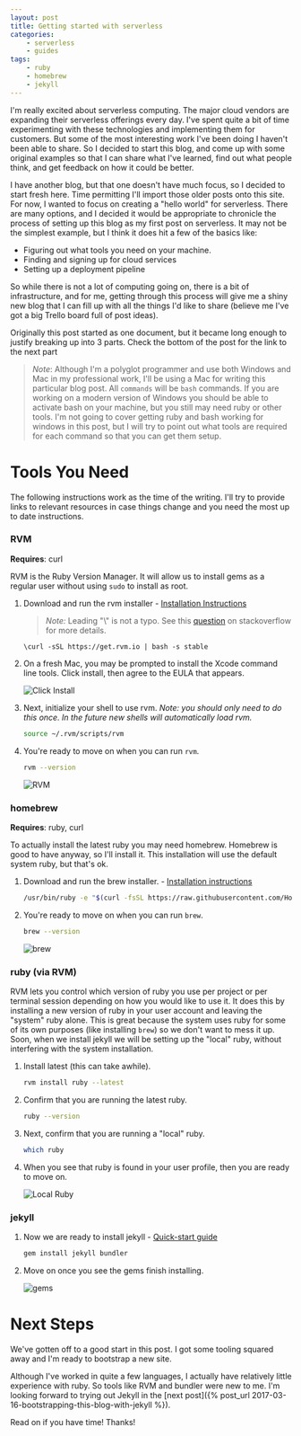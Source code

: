```yaml
---
layout: post
title: Getting started with serverless
categories:
    - serverless
    - guides
tags:
    - ruby
    - homebrew
    - jekyll
---
```

I'm really excited about serverless computing.  The major cloud vendors are expanding their serverless offerings every day.  I've spent quite a bit of time experimenting with these technologies and implementing them for customers.  But some of the most interesting work I've been doing I haven't been able to share.  So I decided to start this blog, and come up with some original examples so that I can share what I've learned, find out what people think, and get feedback on how it could be better.

I have another blog, but that one doesn't have much focus, so I decided to start fresh here.  Time permitting I'll import those older posts onto this site.  For now, I wanted to focus on creating a "hello world" for serverless.  There are many options, and I decided it would be appropriate to chronicle the process of setting up this blog as my first post on serverless.  It may not be the simplest example, but I think it does hit a few of the basics like: 

   * Figuring out what tools you need on your machine.  
   * Finding and signing up for cloud services
   * Setting up a deployment pipeline
   
So while there is not a lot of computing going on, there is a bit of infrastructure, and for me, getting through this process will give me a shiny new blog that I can fill up with all the things I'd like to share (believe me I've got a big Trello board full of post ideas).


Originally this post started as one document, but it became long enough to justify breaking up into 3 parts.  Check the bottom of the post for the link to the next part 
   
> *Note*: Although I'm a polyglot programmer and use both Windows and Mac in my professional work, I'll be using a Mac for writing this particular blog post.  All `commands` will be `bash` commands.  If you are working on a modern version of Windows you should be able to activate bash on your machine, but you still may need ruby or other tools.  I'm not going to cover getting ruby and bash working for windows in this post, but I will try to point out what tools are required for each command so that you can get them setup.

# Tools You Need

The following instructions work as the time of the writing.  I'll try to provide links to relevant resources in case things change and you need the most up to date instructions.

### RVM 

**Requires**: curl
       
RVM is the Ruby Version Manager.  It will allow us to install gems as a regular user without using `sudo` to install as root. 
        
1. Download and run the rvm installer - [Installation Instructions](https://rvm.io/)

    > *Note:* Leading "\\" is not a typo. See this [question](http://stackoverflow.com/questions/15691977/why-start-a-shell-command-with-a-backslash) on stackoverflow for more details. 
  
    ```
    \curl -sSL https://get.rvm.io | bash -s stable
    ```
  
1. On a fresh Mac, you may be prompted to install the Xcode command line tools.  Click install, then agree to the EULA that appears.

    ![Click Install](/media/2017/03/07/xcode-clt.png)
     
1. Next, initialize your shell to use rvm.  *Note: you should only need to do this once.  In the future new shells will automatically load rvm.*

    ```bash
    source ~/.rvm/scripts/rvm
    ```
    
1. You're ready to move on when you can run `rvm`.

    ```bash
    rvm --version
    ```
    
    ![RVM](/media/2017/03/07/rvm-working.png)
        
### homebrew 

**Requires**: ruby, curl

To actually install the latest ruby you may need homebrew.  Homebrew is good to have anyway, so I'll install it.  This installation will use the default system ruby, but that's ok.
    
1. Download and run the brew installer. - [Installation instructions](https://brew.sh/)

    ```bash
    /usr/bin/ruby -e "$(curl -fsSL https://raw.githubusercontent.com/Homebrew/install/master/install)"
    ```
    
1. You're ready to move on when you can run `brew`.

    ```bash
    brew --version
    ```
    
    ![brew](/media/2017/03/07/brew-working.png)
    
### ruby (via RVM)

RVM lets you control which version of ruby you use per project or per terminal session depending on how you would like to use it.  It does this by installing a new version of ruby in your user account and leaving the "system" ruby alone.  This is great because the system uses ruby for some of its own purposes (like installing `brew`) so we don't want to mess it up.  Soon, when we install jekyll we will be setting up the "local" ruby, without interfering with the system installation.

1. Install latest (this can take awhile).
   
    ```bash
    rvm install ruby --latest
    ```
    
1. Confirm that you are running the latest ruby.

    ```bash
    ruby --version
    ```
    
1. Next, confirm that you are running a "local" ruby.

    ```bash
    which ruby
    ```
    
1. When you see that ruby is found in your user profile, then you are ready to move on.

    ![Local Ruby](/media/2017/03/07/local-ruby.png)

### jekyll 

1. Now we are ready to install jekyll - [Quick-start guide](https://jekyllrb.com/docs/quickstart/)
    
    ```bash
    gem install jekyll bundler
    ```
    
1. Move on once you see the gems finish installing.

    ![gems](/media/2017/03/07/gems.png)
            
# Next Steps

We've gotten off to a good start in this post.  I got some tooling squared away and I'm ready to bootstrap a new site.
  
Although I've worked in quite a few languages, I actually have relatively little experience with ruby.  So tools like RVM and bundler were new to me.  I'm looking forward to trying out Jekyll in the [next post]({% post_url 2017-03-16-bootstrapping-this-blog-with-jekyll %}).    

Read on if you have time!  Thanks!